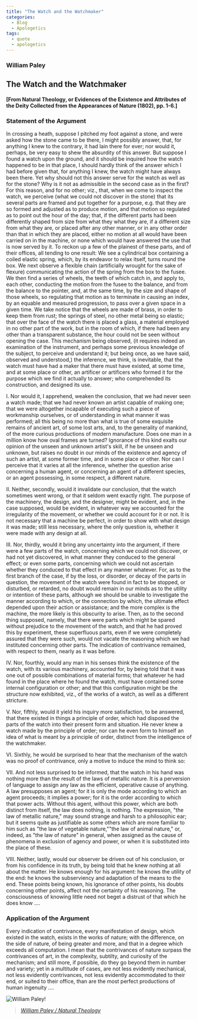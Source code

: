 ```yaml
---
title: "The Watch and the Watchmaker"
categories:
  - Blog
  - Apologetics
tags:
  - quote
  - apologetics
---
```

### William Paley

## The Watch and the Watchmaker 

#### [From Natural Theology, or Evidences of the Existence and Attributes of the Deity Collected from the Appearances of Nature (1802), pp. 1-6.] 

### Statement of the Argument

In crossing a heath, suppose I pitched my foot against a stone, and were asked how the stone came to be there, I might possibly answer, that, for anything I knew to the contrary, it had lain there for ever; nor would it, perhaps, be very easy to shew the absurdity of this answer. But suppose I found a watch upon the ground, and it should be inquired how the watch happened to be in that place, I should hardly think of the answer which I had before given that, for anything I knew, the watch might have always been there. Yet why should not this answer serve for the watch as well as for the stone? Why is it not as admissible in the second case as in the first? For this reason, and for no other; viz., that, when we come to inspect the watch, we perceive (what we could not discover in the stone) that its several parts are framed and put together for a purpose, e.g. that they are so formed and adjusted as to produce motion, and that motion so regulated as to point out the hour of the day; that, if the different parts had been differently shaped from size from what they what they are, if a different size from what they are, or placed after any other manner, or in any other order than that in which they are placed, either no motion at all would have been carried on in the machine, or none which would have answered the use that is now served by it. To reckon up a few of the plainest of these parts, and of their offices, all tending to one result: We see a cylindrical box containing a coiled elastic spring, which, by its endeavor to relax itself, turns round the box. We next observe a flexible chain (artificially wrought for the sake of flexure) communicating the action of the spring from the box to the fusee. We then find a series of wheels, the teeth of which catch in, and apply to, each other, conducting the motion from the fusee to the balance, and from the balance to the pointer, and, at the same time, by the size and shape of those wheels, so regulating that motion as to terminate in causing an index, by an equable and measured progression, to pass over a given space in a given time. We take notice that the wheels are made of brass, in order to keep them from rust; the springs of steel, no other metal being so elastic; that over the face of the watch there is placed a glass, a material employed in no other part of the work, but in the room of which, if there had been any other than a transparent substance, the hour could not be seen without opening the case. This mechanism being observed, (it requires indeed an examination of the instrument, and perhaps some previous knowledge of the subject, to perceive and understand it; but being once, as we have said, observed and understood,) the inference, we think, is inevitable, that the watch must have had a maker that there must have existed, at some time, and at some place or other, an artificer or artificers who formed it for the purpose which we find it actually to answer; who comprehended its construction, and designed its use.

I. Nor would it, I apprehend, weaken the conclusion, that we had never seen a watch made; that we had never known an artist capable of making one; that we were altogether incapable of executing such a piece of workmanship ourselves, or of understanding in what manner it was performed; all this being no more than what is true of some exquisite remains of ancient art, of some lost arts, and, to the generality of mankind, of the more curious productions of modern manufacture. Does one man in a million know how oval frames are turned? Ignorance of this kind exalts our opinion of the unseen and unknown artist's skill, if he be unseen and unknown, but raises no doubt in our minds of the existence and agency of such an artist, at some former time, and in some place or other. Nor can I perceive that it varies at all the inference, whether the question arise concerning a human agent, or concerning an agent of a different species, or an agent possessing, in some respect, a different nature.

II. Neither, secondly, would it invalidate our conclusion, that the watch sometimes went wrong, or that it seldom went exactly right. The purpose of the machinery, the design, and the designer, might be evident, and, in the case supposed, would be evident, in whatever way we accounted for the irregularity of the movement, or whether we could account for it or not. It is not necessary that a machine be perfect, in order to show with what design it was made; still less necessary, where the only question is, whether it were made with any design at all.

III. Nor, thirdly, would it bring any uncertainty into the argument, if there were a few parts of the watch, concerning which we could not discover, or had not yet discovered, in what manner they conduced to the general effect; or even some parts, concerning which we could not ascertain whether they conduced to that effect in any manner whatever. For, as to the first branch of the case, if by the loss, or disorder, or decay of the parts in question, the movement of the watch were found in fact to be stopped, or disturbed, or retarded, no doubt would remain in our minds as to the utility or intention of these parts, although we should be unable to investigate the manner according to which, or the connection by which, the ultimate effect depended upon their action or assistance; and the more complex is the machine, the more likely is this obscurity to arise. Then, as to the second thing supposed, namely, that there were parts which might be spared without prejudice to the movement of the watch, and that he had proved this by experiment, these superfluous parts, even if we were completely assured that they were such, would not vacate the reasoning which we had instituted concerning other parts. The indication of contrivance remained, with respect to them, nearly as it was before.

IV. Nor, fourthly, would any man in his senses think the existence of the watch, with its various machinery, accounted for, by being told that it was one out of possible combinations of material forms; that whatever he had found in the place where he found the watch, must have contained some internal configuration or other; and that this configuration might be the structure now exhibited, viz., of the works of a watch, as well as a different stricture.

V. Nor, fifthly, would it yield his inquiry more satisfaction, to be answered, that there existed in things a principle of order, which had disposed the parts of the watch into their present form and situation. He never knew a watch made by the principle of order; nor can he even form to himself an idea of what is meant by a principle of order, distinct from the intelligence of the watchmaker.

VI. Sixthly, he would be surprised to hear that the mechanism of the watch was no proof of contrivance, only a motive to induce the mind to think so:

VII. And not less surprised to be informed, that the watch in his hand was nothing more than the result of the laws of metallic nature. It is a perversion of language to assign any law as the efficient, operative cause of anything. A law presupposes an agent; for it is only the mode according to which an agent proceeds; it implies a power; for it is the order according to which that power acts. Without this agent, without this power, which are both distinct from itself, the law does nothing, is nothing. The expression, "the law of metallic nature," may sound strange and harsh to a philosophic ear; but it seems quite as justifiable as some others which are more familiar to him such as "the law of vegetable nature,""the law of animal nature," or, indeed, as "the law of nature" in general, when assigned as the cause of phenomena in exclusion of agency and power, or when it is substituted into the place of these.

VIII. Neither, lastly, would our observer be driven out of his conclusion, or from his confidence in its truth, by being told that he knew nothing at all about the matter. He knows enough for his argument: he knows the utility of the end: he knows the subserviency and adaptation of the means to the end. These points being known, his ignorance of other points, his doubts concerning other points, affect not the certainty of his reasoning. The consciousness of knowing little need not beget a distrust of that which he does know ....

### Application of the Argument

Every indication of contrivance, every manifestation of design, which existed in the watch, exists in the works of nature; with the difference, on the side of nature, of being greater and more, and that in a degree which exceeds all computation. I mean that the contrivances of nature surpass the contrivances of art, in the complexity, subtilty, and curiosity of the mechanism; and still more, if possible, do they go beyond them in number and variety; yet in a multitude of cases, are not less evidently mechanical, not less evidently contrivances, not less evidently accommodated to their end, or suited to their office, than are the most perfect productions of human ingenuity ....

![William Paley!](https://rdl.ink/render/https%3A%2F%2Fupload.wikimedia.org%2Fwikipedia%2Fcommons%2F3%2F39%2FWilliamPaley.jpg?mode=crop&width=128&height=96&dpr=2
 "William Paley")

> <cite><a href="https://jmp.sh/d3VHgT7A">William Paley / Natural Theology</a></cite>
